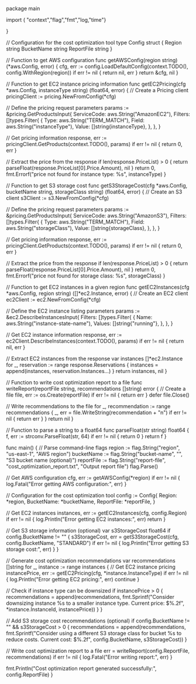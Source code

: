 package main

import (  "context","flag","fmt","log,"time"}

}

// Configuration for the cost optimization tool
type Config struct {
 Region string
 BucketName string
 ReportFile string
}

// Function to get AWS configuration
func getAWSConfig(region string) (*aws.Config, error) {
 cfg, err := config.LoadDefaultConfig(context.TODO(), config.WithRegion(region))
 if err != nil {
  return nil, err
 }
 return &cfg, nil
}

// Function to get EC2 instance pricing information
func getEC2Pricing(cfg *aws.Config, instanceType string) (float64, error) {
 // Create a Pricing client
 pricingClient := pricing.NewFromConfig(*cfg)

 // Define the pricing request parameters
 params := &pricing.GetProductsInput{
  ServiceCode:  aws.String("AmazonEC2"),
  Filters: []types.Filter{
   {
    Type:  aws.String("TERM_MATCH"),
    Field: aws.String("instanceType"),
    Value: []string{instanceType},
   },
  },
 }

 // Get pricing information
 response, err := pricingClient.GetProducts(context.TODO(), params)
 if err != nil {
  return 0, err
 }

 // Extract the price from the response
 if len(response.PriceList) > 0 {
  return parseFloat(response.PriceList[0].Price.Amount), nil
 }
 return 0, fmt.Errorf("price not found for instance type: %s", instanceType)
}

// Function to get S3 storage cost
func getS3StorageCost(cfg *aws.Config, bucketName string, storageClass string) (float64, error) {
 // Create an S3 client
 s3Client := s3.NewFromConfig(*cfg)

 // Define the pricing request parameters
 params := &pricing.GetProductsInput{
  ServiceCode:  aws.String("AmazonS3"),
  Filters: []types.Filter{
   {
    Type:  aws.String("TERM_MATCH"),
    Field: aws.String("storageClass"),
    Value: []string{storageClass},
   },
  },
 }

 // Get pricing information
 response, err := pricingClient.GetProducts(context.TODO(), params)
 if err != nil {
  return 0, err
 }

 // Extract the price from the response
 if len(response.PriceList) > 0 {
  return parseFloat(response.PriceList[0].Price.Amount), nil
 }
 return 0, fmt.Errorf("price not found for storage class: %s", storageClass)
}

// Function to get EC2 instances in a given region
func getEC2Instances(cfg *aws.Config, region string) ([]*ec2.Instance, error) {
 // Create an EC2 client
 ec2Client := ec2.NewFromConfig(*cfg)


 // Define the EC2 instance listing parameters
 params := &ec2.DescribeInstancesInput{
  Filters: []types.Filter{
   {
    Name:   aws.String("instance-state-name"),
    Values: []string{"running"},
   },
  },
 }

 // Get EC2 instance information
 response, err := ec2Client.DescribeInstances(context.TODO(), params)
 if err != nil {
  return nil, err
 }

 // Extract EC2 instances from the response
 var instances []*ec2.Instance
 for _, reservation := range response.Reservations {
  instances = append(instances, reservation.Instances...)
 }
 return instances, nil
}

// Function to write cost optimization report to a file
func writeReport(reportFile string, recommendations []string) error {
 // Create a file
 file, err := os.Create(reportFile)
 if err != nil {
  return err
 }
 defer file.Close()

 // Write recommendations to the file
 for _, recommendation := range recommendations {
  _, err = file.WriteString(recommendation + "n")
  if err != nil {
   return err
  }
 }
 return nil
}

// Function to parse a string to a float64
func parseFloat(str string) float64 {
 f, err := strconv.ParseFloat(str, 64)
 if err != nil {
  return 0
 }
 return f
}

func main() {
 // Parse command-line flags
 region := flag.String("region", "us-east-1", "AWS region")
 bucketName := flag.String("bucket-name", "", "S3 bucket name (optional)")
 reportFile := flag.String("report-file", "cost_optimization_report.txt", "Output report file")
 flag.Parse()

 // Get AWS configuration
 cfg, err := getAWSConfig(*region)
 if err != nil {
  log.Fatal("Error getting AWS configuration:", err)
 }

 // Configuration for the cost optimization tool
 config := Config{
  Region:     *region,
  BucketName: *bucketName,
  ReportFile: *reportFile,
 }

 // Get EC2 instances
 instances, err := getEC2Instances(cfg, config.Region)
 if err != nil {
  log.Println("Error getting EC2 instances:", err)
  return
 }

 // Get S3 storage information (optional)
 var s3StorageCost float64
 if config.BucketName != "" {
  s3StorageCost, err = getS3StorageCost(cfg, config.BucketName, "STANDARD")
  if err != nil {
   log.Println("Error getting S3 storage cost:", err)
  }
 }

 // Generate cost optimization recommendations
 var recommendations []string
 for _, instance := range instances {
  // Get EC2 instance pricing
  instancePrice, err := getEC2Pricing(cfg, *instance.InstanceType)
  if err != nil {
   log.Println("Error getting EC2 pricing:", err)
   continue
  }

  // Check if instance type can be downsized
  if instancePrice > 0 {
   recommendations = append(recommendations, fmt.Sprintf("Consider downsizing instance %s to a smaller instance type. Current price: $%.2f", *instance.InstanceId, instancePrice))
  }
 }

 // Add S3 storage cost recommendations (optional)
 if config.BucketName != "" && s3StorageCost > 0 {
  recommendations = append(recommendations, fmt.Sprintf("Consider using a different S3 storage class for bucket %s to reduce costs. Current cost: $%.2f", config.BucketName, s3StorageCost))
 }

 // Write cost optimization report to a file
 err = writeReport(config.ReportFile, recommendations)
 if err != nil {
  log.Fatal("Error writing report:", err)
 }

 fmt.Println("Cost optimization report generated successfully:", config.ReportFile)
}
